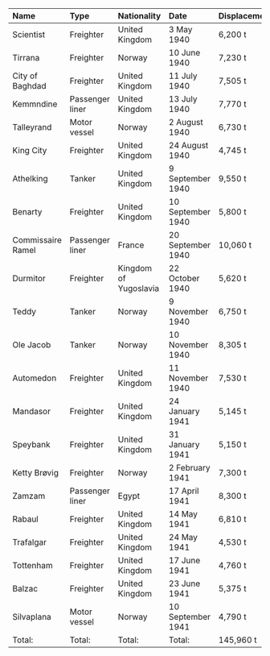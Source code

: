 | Name              | Type            | Nationality           | Date              | Displacement   |
|:------------------|:----------------|:----------------------|:------------------|:---------------|
| Scientist         | Freighter       | United Kingdom        | 3 May 1940        | 6,200 t        |
| Tirrana           | Freighter       | Norway                | 10 June 1940      | 7,230 t        |
| City of Baghdad   | Freighter       | United Kingdom        | 11 July 1940      | 7,505 t        |
| Kemmndine         | Passenger liner | United Kingdom        | 13 July 1940      | 7,770 t        |
| Talleyrand        | Motor vessel    | Norway                | 2 August 1940     | 6,730 t        |
| King City         | Freighter       | United Kingdom        | 24 August 1940    | 4,745 t        |
| Athelking         | Tanker          | United Kingdom        | 9 September 1940  | 9,550 t        |
| Benarty           | Freighter       | United Kingdom        | 10 September 1940 | 5,800 t        |
| Commissaire Ramel | Passenger liner | France                | 20 September 1940 | 10,060 t       |
| Durmitor          | Freighter       | Kingdom of Yugoslavia | 22 October 1940   | 5,620 t        |
| Teddy             | Tanker          | Norway                | 9 November 1940   | 6,750 t        |
| Ole Jacob         | Tanker          | Norway                | 10 November 1940  | 8,305 t        |
| Automedon         | Freighter       | United Kingdom        | 11 November 1940  | 7,530 t        |
| Mandasor          | Freighter       | United Kingdom        | 24 January 1941   | 5,145 t        |
| Speybank          | Freighter       | United Kingdom        | 31 January 1941   | 5,150 t        |
| Ketty Brøvig      | Freighter       | Norway                | 2 February 1941   | 7,300 t        |
| Zamzam            | Passenger liner | Egypt                 | 17 April 1941     | 8,300 t        |
| Rabaul            | Freighter       | United Kingdom        | 14 May 1941       | 6,810 t        |
| Trafalgar         | Freighter       | United Kingdom        | 24 May 1941       | 4,530 t        |
| Tottenham         | Freighter       | United Kingdom        | 17 June 1941      | 4,760 t        |
| Balzac            | Freighter       | United Kingdom        | 23 June 1941      | 5,375 t        |
| Silvaplana        | Motor vessel    | Norway                | 10 September 1941 | 4,790 t        |
| Total:            | Total:          | Total:                | Total:            | 145,960 t      |